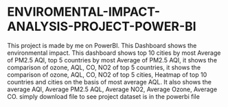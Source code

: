# ENVIROMENTAL-IMPACT-ANALYSIS-PROJECT-POWER-BI
This project is made by me on PowerBI.
This Dashboard shows the environmental impact. This dashboard shows top 10 cities by most Average of  PM2.5 AQI, top 5 countries by most Average of  PM2.5 AQI, it shows the comparison of ozone, AQL, CO, NO2 of top 5 countries, it shows the comparison of ozone, AQL, CO, NO2 of top 5 cities, Heatmap of top 10 countries and cities on the basis of most average AQL. It also shows the average AQI, Average PM2.5 AQL, Average NO2, Average Ozone, Average CO. 
simply download file to see project
dataset is in the powerbi file 
